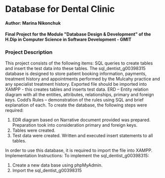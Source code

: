 # **Database for Dental Clinic**

#### Author: Marina Nikonchuk

#### Final Project for the Module "Database Design & Development" of the H.Dip in Computer Science in Software Development - GMIT

### Project Description

This project consists of the following items:
SQL queries to create tables and insert the test data into these tables.
The sql_dentist_g00398315 database is designed to store patient booking information, payments, treatment history and appointments performed by the Mulcahy practice and any specialist 
treatment history.
Exported file should be imported into XAMPP - this creates tables and inserts test data.
ERD – Entity relation diagram with all the entities, attributes, relationships, primary and foreign keys.
Codd’s Rules – demonstration of the rules using SQL and brief explanation of each. 
To create the database, the following steps were required:
1. EDR diagram based on Narrative document provided was prepared. Preparation took into consideration primary and foreign keys. 
2. Tables were created. 
3. Test data were created. Written and executed insert statements to all tables.


In order to use this database, it is required to import the file into XAMPP. 
Implementation Instructions:
To implement the sql_dentist_g00398315:
1. Create a new data base using phpMyAdmin.
2. Import the sql_dentist_g00398315
